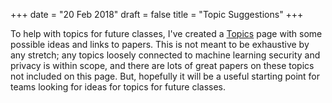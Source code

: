 +++
date = "20 Feb 2018"
draft = false
title = "Topic Suggestions"
+++

To help with topics for future classes, I've created a
[Topics](/topics) page with some possible ideas and links to papers.
This is not meant to be exhaustive by any stretch; any topics loosely
connected to machine learning security and privacy is within scope,
and there are lots of great papers on these topics not included on
this page.  But, hopefully it will be a useful starting point for
teams looking for ideas for topics for future classes.
